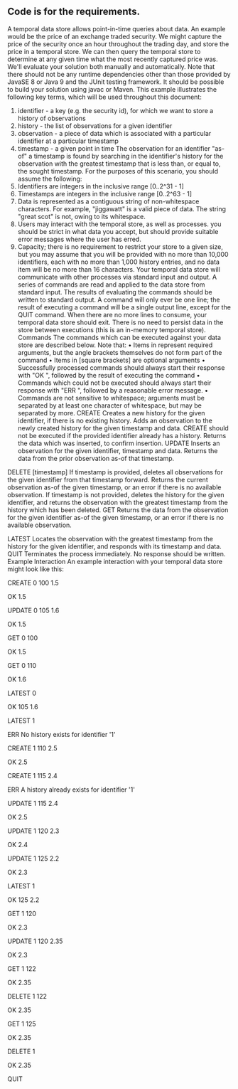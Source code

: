 Code is for the requirements.
----------------------------- 


A temporal data store allows point-in-time queries about data. An example would be the price of an exchange traded security. We might capture the price of the security once an hour throughout the trading day, and store the price in a temporal store. We can then query the temporal store to determine at any given time what the most recently captured price was.
We'll evaluate your solution both manually and automatically. Note that there should not be any runtime dependencies other than those provided by JavaSE 8 or Java 9 and the JUnit testing framework. It should be possible to build your solution using javac or Maven.
This example illustrates the following key terms, which will be used throughout this document:
1.	identifier - a key (e.g. the security id), for which we want to store a history of observations
2.	history - the list of observations for a given identifier
3.	observation - a piece of data which is associated with a particular identifier at a particular timestamp
4.	timestamp - a given point in time
The observation for an identifier "as-of" a timestamp is found by searching in the identifier's history for the observation with the greatest timestamp that is less than, or equal to, the sought timestamp.
For the purposes of this scenario, you should assume the following:
1.	Identifiers are integers in the inclusive range [0..2^31 - 1]
2.	Timestamps are integers in the inclusive range [0..2^63 - 1]
3.	Data is represented as a contiguous string of non-whitespace characters. For example, "jiggawatt" is a valid piece of data. The string "great scot" is not, owing to its whitespace.
4.	Users may interact with the temporal store, as well as processes. you should be strict in what data you accept, but should provide suitable error messages where the user has erred.
5.	Capacity; there is no requirement to restrict your store to a given size, but you may assume that you will be provided with no more than 10,000 identifiers, each with no more than 1,000 history entries, and no data item will be no more than 16 characters.
Your temporal data store will communicate with other processes via standard input and output. A series of commands are read and applied to the data store from standard input. The results of evaluating the commands should be written to standard output. A command will only ever be one line; the result of executing a command will be a single output line, except for the QUIT command. When there are no more lines to consume, your temporal data store should exit. There is no need to persist data in the store between executions (this is an in-memory temporal store).
Commands
The commands which can be executed against your data store are described below. Note that:
•	Items in <angle brackets> represent required arguments, but the angle brackets themselves do not form part of the command
•	Items in [square brackets] are optional arguments
•	Successfully processed commands should always start their response with "OK ", followed by the result of executing the command
•	Commands which could not be executed should always start their response with "ERR ", followed by a reasonable error message.
•	Commands are not sensitive to whitespace; arguments must be separated by at least one character of whitespace, but may be separated by more.
CREATE <id> <timestamp> <data>
Creates a new history for the given identifier, if there is no existing history. Adds an observation to the newly created history for the given timestamp and data. CREATE should not be executed if the provided identifier already has a history. Returns the data which was inserted, to confirm insertion.
UPDATE <id> <timestamp> <data>
Inserts an observation for the given identifier, timestamp and data. Returns the data from the prior observation as-of that timestamp. 

DELETE <id> [timestamp]
If timestamp is provided, deletes all observations for the given identifier from that timestamp forward. Returns the current observation as-of the given timestamp, or an error if there is no available observation.
If timestamp is not provided, deletes the history for the given identifier, and returns the observation with the greatest timestamp from the history which has been deleted.
GET <id> <timestamp>
Returns the data from the observation for the given identifier as-of the given timestamp, or an error if there is no available observation. 

LATEST <id>
Locates the observation with the greatest timestamp from the history for the given identifier, and responds with its timestamp and data.
QUIT
Terminates the process immediately. No response should be written.
Example Interaction
An example interaction with your temporal data store might look like this:

CREATE 0 100 1.5

OK 1.5

UPDATE 0 105 1.6

OK 1.5

GET 0 100

OK 1.5

GET 0 110

OK 1.6

LATEST 0 

OK 105 1.6

LATEST 1

ERR No history exists for identifier '1'

CREATE 1 110 2.5

OK 2.5

CREATE 1 115 2.4

ERR A history already exists for identifier '1'

UPDATE 1 115 2.4

OK 2.5

UPDATE 1 120 2.3

OK 2.4

UPDATE 1 125 2.2

OK 2.3

LATEST 1 

OK 125 2.2

GET 1 120

OK 2.3

UPDATE 1 120 2.35

OK 2.3

GET 1 122

OK 2.35

DELETE 1 122

OK 2.35

GET 1 125

OK 2.35

DELETE 1 

OK 2.35

QUIT

